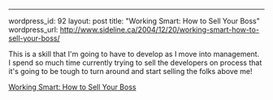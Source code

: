 --- 
wordpress_id: 92
layout: post
title: "Working Smart: How to Sell Your Boss"
wordpress_url: http://www.sideline.ca/2004/12/20/working-smart-how-to-sell-your-boss/

This is a skill that I'm going to have to develop as I move into management.  I spend so much time currently trying to sell the developers on process that it's going to be tough to turn around and start selling the folks above me!

[Working Smart: How to Sell Your Boss](http://michaelhyatt.blogs.com/workingsmart/2004/11/how_to_sell_you.html)

